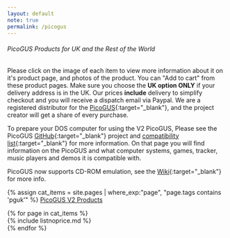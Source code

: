 ```yaml
---
layout: default
note: true
permalink: /picogus
---
```

######  PicoGUS Products for UK and the Rest of the World 

Please click on the image of each item to view more information about it on it's product page, and photos of the product. You can "Add to cart" from these product pages. Make sure you choose the <b>UK option ONLY</b> if your delivery address is in the UK. Our prices <b>include</b> delivery to simplify checkout and you will receive a dispatch email via Paypal. We are a registered distributor for the [PicoGUS](https://picog.us/){:target="_blank"}, and the project creator will get a share of every purchase.

To prepare your DOS computer for using the V2 PicoGUS, Please see the PicoGUS [GitHub](https://github.com/polpo/picogus){:target="_blank"} project and [compatibility list](https://github.com/polpo/picogus/wiki/Compatibility-list){:target="_blank"} for more information. On that page you will find information on the PicoGUS and what computer systems, games, tracker, music players and demos it is compatible with.

PicoGUS now supports CD-ROM emulation, see the [Wiki](https://github.com/polpo/picogus/wiki/CD%E2%80%90ROM-Emulation){:target="_blank"} for more info.

{% assign cat_items = site.pages |  where_exp:"page", "page.tags contains 'pguk'" %}
<u> PicoGUS V2 Products</u>

<div class="container">
<div class="row">
	{% for page in cat_items %}
<div class="col-md-4" markdown="1">
{% include listnoprice.md %}
</div>
	  {% endfor %}
</div>
</div>